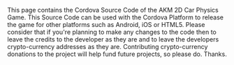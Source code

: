 This page contains the Cordova Source Code of the AKM 2D Car Physics Game. This Source Code can be used with the Cordova Platform to release the game for other platforms such as Android, iOS or HTML5. Please consider that if you're planning to make any changes to the code then to leave the credits to the developer as they are and to leave the developers crypto-currency addresses as they are. Contributing crypto-currency donations to the project will help fund future projects, so please do. Thanks.
